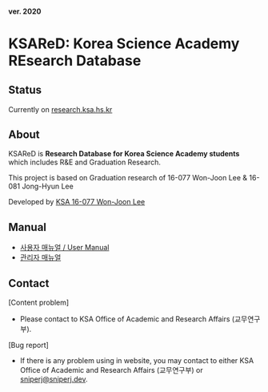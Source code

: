 #### ver. 2020

# KSAReD: Korea Science Academy REsearch Database

## Status

Currently on [research.ksa.hs.kr](https://research.ksa.hs.kr)

## About

KSAReD is **Research Database for Korea Science Academy students** which includes R&E and Graduation Research.

This project is based on Graduation research of 16-077 Won-Joon Lee & 16-081 Jong-Hyun Lee

Developed by [KSA 16-077 Won-Joon Lee](https://github.com/sni-j)

## Manual
- [사용자 매뉴얼 / User Manual](https://github.com/KSA-Research-Database/ksared-docs/blob/master/user_manual.md)
- [관리자 매뉴얼](https://github.com/KSA-Research-Database/ksared-docs/blob/master/admin_manual.md)

## Contact
\[Content problem\]
- Please contact to KSA Office of Academic and Research Affairs (교무연구부).

\[Bug report\]

- If there is any problem using in website, you may contact to either KSA Office of Academic and Research Affairs (교무연구부) or [sniperj@sniperj.dev](mailto:sniperj@sniperj.dev).
